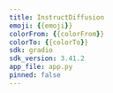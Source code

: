 ```yaml
---
title: InstructDiffusion
emoji: {{emoji}}
colorFrom: {{colorFrom}}
colorTo: {{colorTo}}
sdk: gradio
sdk_version: 3.41.2
app_file: app.py
pinned: false
---
```


